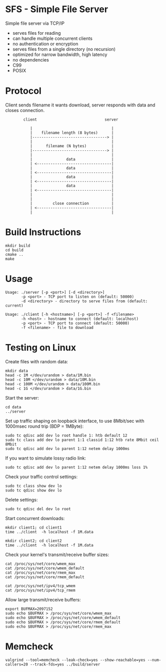 # SFS - Simple File Server

Simple file server via TCP/IP
 
 * serves files for reading
 * can handle multiple concurrent clients
 * no authentication or encryption
 * serves files from a single directory (no recursion)
 * optimized for narrow bandwidth, high latency
 * no dependencies
 * C99   
 * POSIX


# Protocol

Client sends filename it wants download, server responds with data and closes connection.


            client                              server
            
               |                                   |
               |    filename length (8 bytes)      |
               |---------------------------------> |
               |                                   |
               |      filename (N bytes)           |
               |---------------------------------> |
               |                                   |
               |               data                |
               | <---------------------------------|
               |               data                |
               | <---------------------------------|
               |               data                |
               | <---------------------------------|
               |               data                |
               | <---------------------------------|
               |                                   |
               |                                   |
               |         close connection          |
               | <---------------------------------|
               |                                   |


# Build Instructions

    mkdir build
    cd build
    cmake ..
    make
    
# Usage

    Usage: ./server [-p <port>] [-d <directory>]
           -p <port> - TCP port to listen on (default: 50000)
           -d <directory> - directory to serve files from (default: current)

    Usage: ./client [-h <hostname>] [-p <port>] -f <filename>
           -h <host> - hostname to connect (default: localhost)
           -p <port> - TCP port to connect (default: 50000)
           -f <filename> - file to download

# Testing on Linux

Create files with random data:

    mkdir data
    head -c 1M </dev/urandom > data/1M.bin
    head -c 10M </dev/urandom > data/10M.bin
    head -c 100M </dev/urandom > data/100M.bin
    head -c 1G </dev/urandom > data/1G.bin
    
Start the server:

    cd data
    ../server

Set up traffic shaping on loopback interface, to use 8Mbit/sec with 1000msec round trip (BDP = 1MByte):

    sudo tc qdisc add dev lo root handle 1: htb default 12 
    sudo tc class add dev lo parent 1:1 classid 1:12 htb rate 8Mbit ceil 8Mbit 
    sudo tc qdisc add dev lo parent 1:12 netem delay 1000ms

If you want to simulate lossy radio link:

    sudo tc qdisc add dev lo parent 1:12 netem delay 1000ms loss 1%

Check your traffic control settings:

    sudo tc class show dev lo
    sudo tc qdisc show dev lo

Delete settings:

    sudo tc qdisc del dev lo root

Start concurrent downloads:

    mkdir client1; cd client1
    time ../client  -h localhost -f 1M.data

    mkdir client2; cd client2
    time ../client  -h localhost -f 1M.data

Check your kernel's transmit/receive buffer sizes:

    cat /proc/sys/net/core/wmem_max
    cat /proc/sys/net/core/wmem_default
    cat /proc/sys/net/core/rmem_max
    cat /proc/sys/net/core/rmem_default

    cat /proc/sys/net/ipv4/tcp_wmem
    cat /proc/sys/net/ipv4/tcp_rmem

Allow large transmit/receive buffers:

    export BUFMAX=2097152
    sudo echo $BUFMAX > /proc/sys/net/core/wmem_max
    sudo echo $BUFMAX > /proc/sys/net/core/wmem_default 
    sudo echo $BUFMAX > /proc/sys/net/core/rmem_default 
    sudo echo $BUFMAX > /proc/sys/net/core/rmem_max

# Memcheck

    valgrind --tool=memcheck --leak-check=yes --show-reachable=yes --num-callers=20 --track-fds=yes ../build/server
